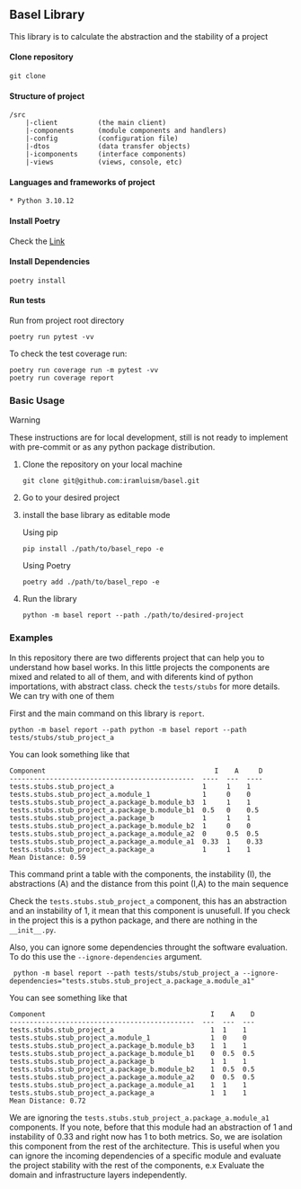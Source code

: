 
## Basel Library

This library is to calculate the abstraction and the stability of a project

#### Clone repository

````
git clone
````

#### Structure of project

````
/src
    |-client          (the main client)
    |-components      (module components and handlers)
    |-config          (configuration file)
    |-dtos            (data transfer objects)
    |-icomponents     (interface components)
    |-views           (views, console, etc)
````


#### Languages and frameworks of project
````
* Python 3.10.12

````

#### Install Poetry

Check the [Link](https://python-poetry.org/docs/#installing-manually)

#### Install Dependencies

```
poetry install
```

#### Run tests

Run from project root directory

````
poetry run pytest -vv
````

To check the test coverage run:
```
poetry run coverage run -m pytest -vv
poetry run coverage report
```

### Basic Usage

> [!WARNING] 
> These instructions are for local development, still is not ready to implement with pre-commit or as any python package distribution.

1. Clone the repository on your local machine
   ```
   git clone git@github.com:iramluism/basel.git
   ```
2. Go to your desired project 
3. install the base library as editable mode 
   
   Using pip
   ```
   pip install ./path/to/basel_repo -e 
   ```
   
   Using Poetry
   ```
   poetry add ./path/to/basel_repo -e
   ```
4. Run the library 

    ```
    python -m basel report --path ./path/to/desired-project
    ```

### Examples
In this repository there are two differents project that can help you to understand how basel works. In this little projects the components are mixed and related to all of them, and with diferents kind of python importations, with abstract class. check the `tests/stubs` for more details. We can try with one of them

First and the main command on this library is `report`. 
```
python -m basel report --path python -m basel report --path tests/stubs/stub_project_a
```
You can look something like that
```
Component                                          I    A     D
----------------------------------------------  ----  ---  ----
tests.stubs.stub_project_a                      1     1    1
tests.stubs.stub_project_a.module_1             1     0    0
tests.stubs.stub_project_a.package_b.module_b3  1     1    1
tests.stubs.stub_project_a.package_b.module_b1  0.5   0    0.5
tests.stubs.stub_project_a.package_b            1     1    1
tests.stubs.stub_project_a.package_b.module_b2  1     0    0
tests.stubs.stub_project_a.package_a.module_a2  0     0.5  0.5
tests.stubs.stub_project_a.package_a.module_a1  0.33  1    0.33
tests.stubs.stub_project_a.package_a            1     1    1
Mean Distance: 0.59
```
This command print a table with the components, the instability (I), the abstractions (A) and the distance from this point (I,A) to the main sequence

Check the `tests.stubs.stub_project_a` component, this has an abstraction and an instability of 1, it mean that this component is unusefull. If you check in the project this is a python package, and there are nothing in the ``__init__.py``. 

Also, you can ignore some dependencies throught the software evaluation.
To do this use the `--ignore-dependencies` argument.

```
 python -m basel report --path tests/stubs/stub_project_a --ignore-dependencies="tests.stubs.stub_project_a.package_a.module_a1"
```
You can see something like that
```
Component                                         I    A    D
----------------------------------------------  ---  ---  ---
tests.stubs.stub_project_a                        1  1    1
tests.stubs.stub_project_a.module_1               1  0    0
tests.stubs.stub_project_a.package_b.module_b3    1  1    1
tests.stubs.stub_project_a.package_b.module_b1    0  0.5  0.5
tests.stubs.stub_project_a.package_b              1  1    1
tests.stubs.stub_project_a.package_b.module_b2    1  0.5  0.5
tests.stubs.stub_project_a.package_a.module_a2    0  0.5  0.5
tests.stubs.stub_project_a.package_a.module_a1    1  1    1
tests.stubs.stub_project_a.package_a              1  1    1
Mean Distance: 0.72
```

We are ignoring the `tests.stubs.stub_project_a.package_a.module_a1` components.  If you note, before that this module had an abstraction of 1 and instability of 0.33 and right now has 1 to both metrics. So, we are isolation this component from the rest of the architecture. This is useful when you can ignore the incoming dependencies of a specific module and evaluate the project stability with the rest of the components, e.x Evaluate the domain and infrastructure layers independently.